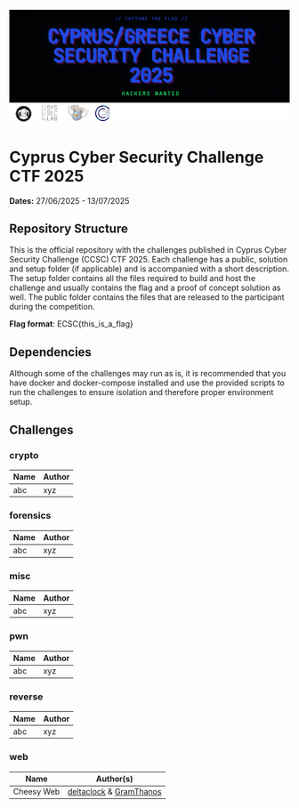 ![CCSC CTF 2025](_assets/ccsc_2025_banner.png)
# Cyprus Cyber Security Challenge CTF 2025

**Dates:** 27/06/2025 - 13/07/2025

## Repository Structure

This is the official repository with the challenges published in Cyprus Cyber Security Challenge (CCSC) CTF 2025. Each challenge has a public, solution and setup folder (if applicable) and is accompanied with a short description. The setup folder contains all the files required to build and host the challenge and usually contains the flag and a proof of concept solution as well. The public folder contains the files that are released to the participant during the competition.

**Flag format**: ECSC{this_is_a_flag}

## Dependencies

Although some of the challenges may run as is, it is recommended that you have docker and docker-compose installed and use the provided scripts to run the challenges to ensure isolation and therefore proper environment setup.

## Challenges


### crypto

| Name | Author |
| ---- | ------ |
| abc | xyz |



### forensics

| Name | Author |
| ---- | ------ |
| abc | xyz |



### misc

| Name | Author |
| ---- | ------ |
| abc | xyz |



### pwn

| Name | Author |
| ---- | ------ |
| abc | xyz |



### reverse

| Name | Author |
| ---- | ------ |
| abc | xyz |



### web

| Name | Author(s) |
| ---- | --------- |
| Cheesy Web | [deltaclock](https://github.com/deltaclock) & [GramThanos](https://github.com/GramThanos) |
